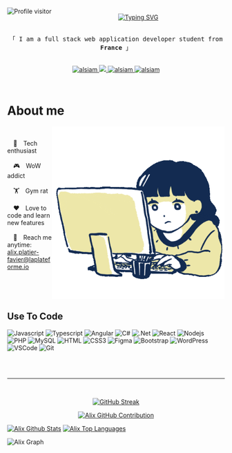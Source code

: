 <!-- 
<h2 align="center">
  ✨ Hi ! ✨
  <img src="https://media.giphy.com/media/hvRJCLFzcasrR4ia7z/giphy.gif" width="28">
</h2> -->

<br>
<a href="https://komarev.com/ghpvc/?username=alix-platier-favier">
  <img align="left" src="https://komarev.com/ghpvc/?username=alix-platier-favier&label=Visitors&color=ff69b4&style=flat" alt="Profile visitor" />
</a>


<p align="center">
  <a href="https://github.com/alix-platier-favier"><img src="https://readme-typing-svg.herokuapp.com?font=Fira+Code&weight=500&size=28&duration=4000&pause=1000&color=FF69B4&&width=435&lines=Hey+there+!+%E2%9C%A8;I'm+Alix+Platier-Favier;I'm+a+video+games+enjoyer;I'm+a+gym+addict;But+mostly+a+coffeeholic;Enjoy+my+profile+!" alt="Typing SVG" /></a>
</p>


<p align="center"> 
  <samp>
    <br>
    「 I am a full stack web application developer student from <b>France</b> 」
    <br>
    <br>
  </samp>
</p>

<p align="center">
 <a href="https://www.linkedin.com/in/alix-platier-favier/" target="_blank">
  <img src="https://img.shields.io/badge/LinkedIn-0077B5?style=for-the-badge&logo=linkedin&logoColor=white" alt="alsiam"/>
 </a>
 <a href="https://twitter.com/" target="_blank">
  <img src="https://img.shields.io/badge/Twitter-1DA1F2?style=for-the-badge&logo=twitter&logoColor=white" />
 </a>
 <a href="https://instagram.com/" target="_blank">
  <img src="https://img.shields.io/badge/Instagram-fe4164?style=for-the-badge&logo=instagram&logoColor=white" alt="alsiam" />
 </a> 
 <a href="https://facebook.com/" target="_blank">
  <img src="https://img.shields.io/badge/Facebook-20BEFF?&style=for-the-badge&logo=facebook&logoColor=white" alt="alsiam"  />
  </a> 
</p>
<br />

<!-- About Section -->
 # About me
 

 <img align="right" width="400" height="400" src="assets/prog_smol.gif" alt="Coding gif" />
    <p align= "left"><br>

 &emsp;👾&emsp;Tech enthusiast<br/><br/>
 &emsp;🎮&emsp;WoW addict<br/><br/>
 &emsp;🏋️&emsp;Gym rat<br/><br/>
 &emsp;❤️&emsp;Love to code and learn new features<br/><br/>
 &emsp;📧&emsp;Reach me anytime: alix.platier-favier@laplateforme.io
</p>

<br/>
<br/>
<br/>

## Use To Code

![Javascript](https://img.shields.io/badge/Javascript-F0DB4F?style=for-the-badge&labelColor=black&logo=javascript&logoColor=F0DB4F)
![Typescript](https://img.shields.io/badge/Typescript-007acc?style=for-the-badge&labelColor=black&logo=typescript&logoColor=007acc)
![Angular](https://img.shields.io/badge/angular-%23DD0031.svg?style=for-the-badge&logo=angular&logoColor=white)
![C#](https://img.shields.io/badge/c%23-%23239120.svg?style=for-the-badge&logo=c-sharp&logoColor=white)
![.Net](https://img.shields.io/badge/.NET-5C2D91?style=for-the-badge&logo=.net&logoColor=white)
![React](https://img.shields.io/badge/-React-61DBFB?style=for-the-badge&labelColor=black&logo=react&logoColor=61DBFB)
![Nodejs](https://img.shields.io/badge/Nodejs-3C873A?style=for-the-badge&labelColor=black&logo=node.js&logoColor=3C873A)
![PHP](https://img.shields.io/badge/php-%23777BB4.svg?style=for-the-badge&logo=php&logoColor=white)
![MySQL](https://img.shields.io/badge/mysql-%2300f.svg?style=for-the-badge&logo=mysql&logoColor=white)
![HTML](https://img.shields.io/badge/HTML5-E34F26?style=for-the-badge&logo=html5&logoColor=white)
![CSS3](https://img.shields.io/badge/CSS3-1572B6?style=for-the-badge&logo=css3&logoColor=white)
![Figma](https://img.shields.io/badge/figma-%23F24E1E.svg?style=for-the-badge&logo=figma&logoColor=white)
![Bootstrap](https://img.shields.io/badge/Bootstrap-563D7C?style=for-the-badge&logo=bootstrap&logoColor=white)
![WordPress](https://img.shields.io/badge/WordPress-%23117AC9.svg?style=for-the-badge&logo=WordPress&logoColor=white)
![VSCode](https://img.shields.io/badge/Visual_Studio-0078d7?style=for-the-badge&logo=visual%20studio&logoColor=white)
![Git](https://img.shields.io/badge/Git-F05032?style=for-the-badge&logo=git&logoColor=white)

<br/>
<br/>
<hr/>
<br/>

<p align="center">
  <a href="https://github.com/alix-platier-favier">
    <img src="https://github-readme-streak-stats.herokuapp.com?user=alix-platier-favier&theme=dracula&hide_border=true&border_radius=5.9&exclude_days=Sun%2CSat&background=EB545400" alt="GitHub Streak" />
    </a>
</p>

<p align="center">
  <a href="https://github.com/alix-platier-favier">
    <img src="https://github-profile-summary-cards.vercel.app/api/cards/profile-details?username=alix-platier-favier&theme=radical" alt="Alix GitHub Contribution"/>
  </a>
</p>

<a> 
    <a href="https://github.com/alix-platier-favier"><img alt="Alix Github Stats" src="https://denvercoder1-github-readme-stats.vercel.app/api?username=alix-platier-favier&show_icons=true&count_private=true&theme=react&border_color=FF69B4&bg_color=0D1117&title_color=F85D7F&icon_color=F8D866" height="192px" width="49.5%"/></a>
  <a href="https://github.com/alsiam"><img alt="Alix Top Languages" src="https://denvercoder1-github-readme-stats.vercel.app/api/top-langs/?username=alix-platier-favier&langs_count=8&layout=compact&theme=react&border_color=FF69B4&bg_color=0D1117&title_color=F85D7F&icon_color=F8D866" height="192px" width="49.5%"/></a>
  <br/>
</a>


![Alix Graph](https://github-readme-activity-graph.vercel.app/graph?username=alix-platier-favier&custom_title=Alix%20GitHub%20Activity%20Graph&bg_color=0D1117&color=FF69B4&line=FF69B4&point=FF69B4&area_color=FF69B4&title_color=FFFFFF&area=true)
